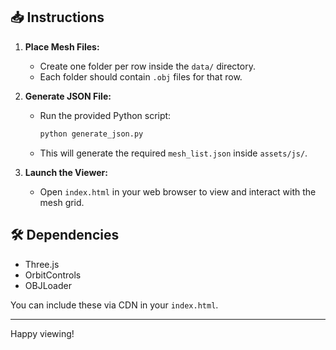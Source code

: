
## 📥 Instructions

1. **Place Mesh Files:**
   - Create one folder per row inside the `data/` directory.
   - Each folder should contain `.obj` files for that row.

2. **Generate JSON File:**
   - Run the provided Python script:
     ```bash
     python generate_json.py
     ```
   - This will generate the required `mesh_list.json` inside `assets/js/`.

3. **Launch the Viewer:**
   - Open `index.html` in your web browser to view and interact with the mesh grid.

## 🛠 Dependencies

- Three.js
- OrbitControls
- OBJLoader

You can include these via CDN in your `index.html`.

---

Happy viewing!
